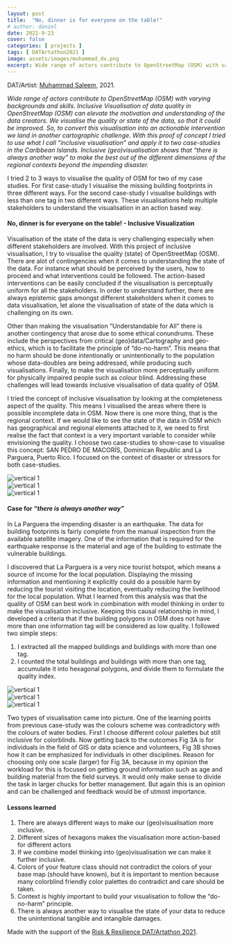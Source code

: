 ```yaml
---
layout: post
title:  "No, dinner is for everyone on the table!"
# author: daniel
date: 2021-9-23
cover: false
categories: [ projects ]
tags: [ DATArtathon2021 ]
image: assets/images/muhammad_dv.png
excerpt: Wide range of actors contribute to OpenStreetMap (OSM) with varying backgrounds and skills. Inclusive Visualisation of data quality in OpenStreetMap (OSM) can elevate the motivation and understanding of the data creators.
---
```


DAT/Artist: [Muhammad Saleem](http://datartathon.com/fellows/muhammad), 2021. 


<div className="row m-0">
<div class="col-md-12 m-0 p-0">

</div>
</div>


*Wide range of actors contribute to OpenStreetMap (OSM) with varying backgrounds and skills. Inclusive Visualisation of data quality in OpenStreetMap (OSM) can elevate the motivation and understanding of the data creators. We visualise the quality or state of the data, so that it could be improved. So, to convert this visualisation into an actionable intervention we land in another cartographic challenge. With this proof of concept I tried to use what I call “inclusive visualisation” and apply it to two case-studies in the Caribbean Islands. Inclusive (geo)visualisation shows that “there is always another way” to make the best out of the different dimensions of the regional contexts beyond the impending disaster.*


I tried 2 to 3 ways to visualise the quality of OSM for two of my case studies. For first case-study I visualise the missing building footprints in three different ways. For the second case-study I visualise buildings with less than one tag in two different ways. These visualisations help multiple stakeholders to understand the visualisation in an action based way.

#### No, dinner is for everyone on the table! - Inclusive Visualization

Visualisation of the state of the data is very challenging especially when different stakeholders are involved. With this project of inclusive visualisation, I try to visualise the quality (state) of OpenStreetMap (OSM). There are alot of contingencies when it comes to understanding the state of the data. For instance what should be perceived by the users, how to proceed and what interventions could be followed. The action-based interventions can be easily concluded if the visualisation is perceptually uniform for all the stakeholders. In order to understand further, there are always epistemic gaps amongst different stakeholders when it comes to data visualisation, let alone the visualisation of state of the data which is challenging on its own.

Other than making the visualisation “Understandable for All” there is another contingency that arose due to some ethical conundrums. These include the perspectives from critical (geo)data/Cartography and geo-ethics, which is to facilitate the principle of “do-no-harm”. This means that no harm should be done intentionally or unintentionally to the population whose data-doubles are being addressed, while producing such visualisations. Finally, to make the visualisation more perceptually uniform for physically impaired people such as colour blind. Addressing these challenges will lead towards inclusive visualisation of data quality of OSM.

I tried the concept of inclusive visualisation by looking at the completeness aspect of the quality. This means I visualised the areas where there is possible incomplete data in OSM. Now there is one more thing, that is the regional context. If we would like to see the state of the data in OSM which has geographical and regional elements attached to it, we need to first realise the fact that context is a very important variable to consider while envisioning the quality. I choose two case-studies to show-case to visualise this concept: SAN PEDRO DE MACORÍS, Dominican Republic and La Parguera, Puerto Rico. I focused on the context of disaster or stressors for both case-studies.

<div className="row m-0">
<div class="col-md-4">
<img src="/assets/images/muhammad_1.png" style="border:0px;margin:0px" alt="vertical 1"/>
</div>
  
  <div class="col-md-4">
<img src="/assets/images/muhammad_2.png" style="border:0px;margin:0px" alt="vertical 1"/>
</div>
  
  <div class="col-md-4">
<img src="/assets/images/muhammad_3.gif" style="border:0px;margin:0px" alt="vertical 1"/>
</div>
</div>

#### Case for *“there is always another way”*

In La Parguera the impending disaster is an earthquake. The data for building footprints is fairly complete from the manual inspection from the available satellite imagery. One of the information that is required for the earthquake response is the material and age of the building to estimate the vulnerable buildings.

I discovered that La Parguera is a very nice tourist hotspot, which means a source of income for the local population. Displaying the missing information and mentioning it explicitly could do a possible harm by reducing the tourist visiting the location, eventually reducing the livelihood for the local population. What I learned from this analysis was that the quality of OSM can best work in combination with model thinking in order to make the visualisation inclusive. Keeping this causal relationship in mind, I developed a criteria that if the building polygons in OSM does not have more than one information tag will be considered as low quality. I followed two simple steps:

  1. I extracted all the mapped buildings and buildings with more than one tag.
  2. I counted the total buildings and buildings with more than one tag, accumulate it into hexagonal polygons, and divide them to formulate the quality index.

<div className="row m-0">
<div class="col-md-6 offset-md-3">
<img src="/assets/images/muhammad_4.png" style="border:0px;margin:0px" alt="vertical 1"/>
</div>
  
  <div class="col-md-4 offset-md-2">
<img src="/assets/images/muhammad_5.png" style="border:0px;margin:0px" alt="vertical 1"/>
</div>
  
  <div class="col-md-4">
<img src="/assets/images/muhammad_6.gif" style="border:0px;margin:0px" alt="vertical 1"/>
</div>
</div>

Two types of visualisation came into picture. One of the learning points from previous case-study was the colours scheme was contradictory with the colours of water bodies. First I choose different colour palettes but still inclusive for colorblinds. Now getting back to the outcomes Fig 3A is for individuals in the field of GIS or data science and volunteers, Fig 3B shows how it can be emphasized for individuals in other disciplines. Reason for choosing only one scale (larger) for Fig 3A, because in my opinion the workload for this is focused on getting ground information such as age and building material from the field surveys. It would only make sense to divide the task in larger chucks for better management. But again this is an opinion and can be challenged and feedback would be of utmost importance.

#### Lessons learned

  1. There are always different ways to make our (geo)visualisation more inclusive.
  2. Different sizes of hexagons makes the visualisation more action-based for different actors
  3. If we combine model thinking into (geo)visualisation we can make it further inclusive.
  4. Colors of your feature class should not contradict the colors of your base map (should have known), but it is important to mention because many colorblind friendly color palettes do contradict and care should be taken.
  5. Context is highly important to build your visualisation to follow the “do-no-harm” principle.
  6. There is always another way to visualise the state of your data to reduce the unintentional tangible and intangible damages.

Made with the support of the [Risk & Resilience DAT/Artathon 2021](https://datartathon.com).



<br>
